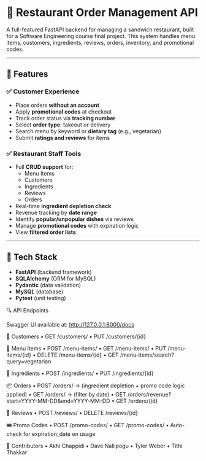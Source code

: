 # 🥪 Restaurant Order Management API

A full-featured FastAPI backend for managing a sandwich restaurant, built for a Software Engineering course final project. This system handles menu items, customers, ingredients, reviews, orders, inventory, and promotional codes.

---

## 🚀 Features

### ✅ Customer Experience
- Place orders **without an account**
- Apply **promotional codes** at checkout
- Track order status via **tracking number**
- Select **order type**: takeout or delivery
- Search menu by keyword or **dietary tag** (e.g., vegetarian)
- Submit **ratings and reviews** for items

### ✅ Restaurant Staff Tools
- Full **CRUD support** for:
  - Menu Items
  - Customers
  - Ingredients
  - Reviews
  - Orders
- Real-time **ingredient depletion check**
- Revenue tracking by **date range**
- Identify **popular/unpopular dishes** via reviews
- Manage **promotional codes** with expiration logic
- View **filtered order lists**

---

## 🧪 Tech Stack

- **FastAPI** (backend framework)
- **SQLAlchemy** (ORM for MySQL)
- **Pydantic** (data validation)
- **MySQL** (database)
- **Pytest** (unit testing)

🔍 API Endpoints

Swagger UI available at: http://127.0.0.1:8000/docs

🧾 Customers
	•	GET /customers/
	•	PUT /customers/{id}

🍔 Menu Items
	•	POST /menu-items/
	•	GET /menu-items/
	•	PUT /menu-items/{id}
	•	DELETE /menu-items/{id}
	•	GET /menu-items/search?query=vegetarian

🧂 Ingredients
	•	POST /ingredients/
	•	PUT /ingredients/{id}

📦 Orders
	•	POST /orders/ → (ingredient depletion + promo code logic applied)
	•	GET /orders/ → (filter by date)
	•	GET /orders/revenue?start=YYYY-MM-DD&end=YYYY-MM-DD
	•	GET /orders/{id}

🧾 Reviews
	•	POST /reviews/
	•	DELETE /reviews/{id}

🎟 Promo Codes
	•	POST /promo-codes/
	•	GET /promo-codes/
	•	Auto-check for expiration_date on usage

👥 Contributors
	•	Akhi Chappidi
 	•	Dave Nallipogu
	•	Tyler Weber
 	•	Tithi Thakkar
